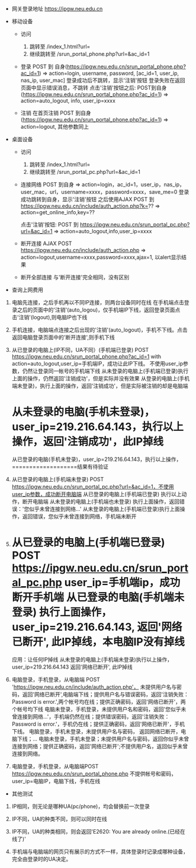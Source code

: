 - 网关登录地址 https://ipgw.neu.edu.cn

- 移动设备
    - 访问
        1. 跳转至 /index_1.html?url=
        2. 继续跳转至 /srun_portal_phone.php?url=&ac_id=1
    
    - 登录
        POST 到 自身(https://ipgw.neu.edu.cn/srun_portal_phone.php?ac_id=1) => action=login, username, password, [ac_id=1, user_ip, nas_ip, user_mac]
        登录成功后不跳转，显示'注销'按钮
        登录失败在返回页面中显示错误消息，不跳转
        点击'注销'按钮之后: POST到自身(https://ipgw.neu.edu.cn/srun_portal_phone.php?ac_id=1) => action=auto_logout, info, user_ip=xxxx
    
    - 注销
        在首页注销 POST 到自身(https://ipgw.neu.edu.cn/srun_portal_phone.php?ac_id=1) => action=logout, 其他参数同上
    
- 桌面设备
    - 访问
        1. 跳转至 /index_1.html?url=
        2. 继续跳转至 /srun_portal_pc.php?url=&ac_id=1

    - 连接网络
        POST 到自身 => action=login，ac_id=1，user_ip，nas_ip，user_mac，url，username=xxxx，password=xxxx，save_me=0
        登录成功跳转到自身，显示'注销'按钮
        之后使用AJAX POST 到 https://ipgw.neu.edu.cn/include/auth_action.php?k=?? => action=get_online_info,key=??
        
        点击'注销'按钮:
            POST 到 https://ipgw.neu.edu.cn/srun_portal_pc.php?url=&ac_id=1 => action=auto_logout,info,user_ip=xxxx

    - 断开连接
        AJAX POST https://ipgw.neu.edu.cn/include/auth_action.php => action=logout,username=xxxx,password=xxxx,ajax=1, 以alert显示结果

    - 断开全部连接
        与'断开连接'完全相同，没有区别

- 查询上网费用

1. 电脑先连接，之后手机再以不同IP连接，则两台设备同时在线
    在手机端点击登录之后的页面中的'注销'(auto_logou)，仅手机端IP下线，返回登录页面点击'注销'(logout),则电脑IP也下线
2. 手机连接，电脑端点连接之后出现的'注销'(auto_logout)，手机不下线。点击返回电脑登录页面中的'断开连接',则手机下线

3. 从已登录的电脑上(IP不同，UA不同）(手机端已登录) POST https://ipgw.neu.edu.cn/srun_portal_phone.php?ac_id=1 with action=auto_logout,user_ip=手机端IP，成功让此IP下线。
    不使用user_ip参数，仍然让登录同一帐号的手机端下线
    从未登录的电脑上(手机端已登录)执行上面的操作，仍然返回'注销成功'，但是实际并没有效果
    从登录的电脑上(手机端未登录)，执行上面的操作，返回'注销成功'，但是实际被注销的却是电脑端

    从未登录的电脑(手机未登录)，user_ip=219.216.64.143，执行以上操作，返回'注销成功'，此IP掉线
    ===============================================================================
    从已登录的电脑(手机未登录)，user_ip=219.216.64.143，执行以上操作，===================结果有待验证

4. 从已登录的电脑上(手机端未登录) POST https://ipgw.neu.edu.cn/srun_portal_pc.php?url=&ac_id=1，不使用user_ip参数，成功断开电脑端
    从已登录的电脑上(手机端已登录) 执行以上动作，断开电脑端
    从未登录的电脑上(手机端也未登录) 执行上面操作，返回错误：'您似乎未曾连接到网络...'
    从未登录的电脑上(手机端已登录)执行上面操作，返回错误，您似乎未曾连接到网络，手机端未断开
    
5. 从已登录的电脑上(手机端已登录) POST https://ipgw.neu.edu.cn/srun_portal_pc.php user_ip=手机端ip，成功断开手机端
    从已登录的电脑(手机端未登录) 执行上面操作，user_ip=219.216.64.143, 返回'网络已断开', 此IP掉线，本电脑IP没有掉线
    ===================================================================================================
    应用：让任何IP掉线
    从未登录的电脑上(手机端未登录)执行以上操作，user_ip=219.216.64.143 返回'网络已断开', 此IP掉线

6. 电脑登录，手机登录，从电脑端 POST 'https://ipgw.neu.edu.cn/include/auth_action.php'，
        未提供用户名与密码，返回'网络已断开',电脑端下线；提供用户名与错误密码，返回'注销失败：Password is error.',两个帐号均在线；提供正确密码，返回'网络已断开'，两个帐号均下线
    电脑未登录，手机登录，未提供用户名和密码，返回'您似乎未曾连接到网络...'，手机端仍然在线；提供错误密码，返回'注销失败：Password is error.'，手机仍在线；提供正确密码，返回'网络已断开'，手机下线。
    电脑登录，手机未登录，未提供用户名与密码， 返回网络已断开，电脑下线；...
    电脑未登录，手机未登录；未提供用户名与密码，返回你似乎未曾连接到网络；提供正确密码，返回'网络已断开';不提供用户名，返回似乎未曾连接到网络。

7. 电脑登录，手机登录，从电脑端POST https://ipgw.neu.edu.cn/srun_portal_phone.php 不提供帐号和密码，user_ip=电脑IP，电脑下线，手机在线

- 其他测试
1. IP相同，则无论是哪种UA(pc/phone)，均会替换前一次登录
2. IP不同，UA的种类不同，则可以同时在线
3. IP不同，UA的种类相同，则会返回'E2620: You are already online.(已经在线了)'

4. 手机端与电脑端的网页只有展示的方式不一样，具体登录时记录成哪种设备，完全由登录时的UA决定。